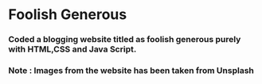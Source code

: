 # Foolish Generous

### Coded a blogging website titled as foolish generous purely with HTML,CSS and Java Script.

### Note : Images from the website has been taken from Unsplash
